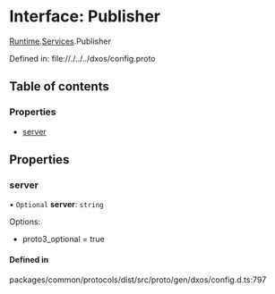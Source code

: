 # Interface: Publisher

[Runtime](../modules/dxos_config.defs.Runtime.md).[Services](../modules/dxos_config.defs.Runtime.Services.md).Publisher

Defined in:
  file://./../../dxos/config.proto

## Table of contents

### Properties

- [server](dxos_config.defs.Runtime.Services.Publisher.md#server)

## Properties

### server

• `Optional` **server**: `string`

Options:
  - proto3_optional = true

#### Defined in

packages/common/protocols/dist/src/proto/gen/dxos/config.d.ts:797

